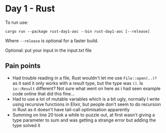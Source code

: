 # Day 1 - Rust

To run use:

```
cargo run --package rust-day1-aoc --bin rust-day1-aoc [--release]
```

Where `--release` is optional for a faster build.

Optional: put your input in the input.txt file

## Pain points

* Had trouble reading in a file, Rust wouldn't let me use `File::open(..)?` as it said it only works with a result type,
 but the type was `()`. Is `io::Result` different? Not sure what went on here as i had seen example code online that
  did this fine...
* Had to use a lot of mutable variables which is a bit ugly, normally I write using recursive functions in Elixir, but
people don't seem to do recursion in Rust as it doesn't have tail-call optimisation apparently
* Summing on line 20 took a while to puzzle out, at first wasn't giving a type parameter to sum and was getting a strange error
but adding the type solved it